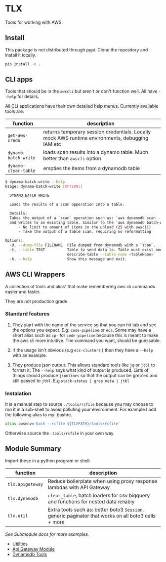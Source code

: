 # TLX

Tools for working with AWS.

## Install

This package is not distributed through pypi.  Clone the repository and install it locally.

```bash
pip install -e .
```

## CLI apps

Tools that should be in the `awscli` but aren't or don't function well.  All have `--help` for details.

All CLI applications have their own detailed help menus.  Currently available tools are:

| function | description |
|---| --- |
| `get-aws-creds` | returns temporary session credentials. Locally mock AWS runtime environments, debugging IAM etc |
| `dynamo-batch-write` | loads scan results into a dynamo table.  Much better than `awscli` option |
| `dynamo-clear-table` | empties the items from a dynamodb table |

```bash
$ dynamo-batch-write --help
Usage: dynamo-batch-write [OPTIONS]

  DYNAMO BATCH WRITE

  Loads the results of a scan opperation into a table.

  Details:
  Takes the output of a `scan` operation such as: `aws dynamodb scan --table-name <TableName>`
  and writes to an existing table. Similar to the `aws dynamodb batch-write-item` command except:
      - No limit to amount of items in the upload (25 with awscli)
      - Take the output of a table scan, requiring no reformatting

Options:
  -d, --dump-file FILENAME  File dumped from dynamodb with a `scan`.  [required]
  -t, --table TEXT          Table to send data to. Table must exist and key schema must match.  Use `aws dynamodb
                            describe-table --table-name <TableName>`  [required]
  -h, --help                Show this message and exit.
```

## AWS CLI Wrappers

A collection of tools and alias' that make remembering aws cli commands easier and faster.

They are not production grade.

### Standard features

1. They start with the name of the service so that you can hit tab and see the options you expect. E.g: `code-pipeline` or `ecs`. Some may have a short alias such as `cp-` for `code-pipeline` because this is meant to make the aws cli more intuitive.  The command you want, should be guessable.

2. If the usage isn't obvious (e.g `ecs-clusters` ) then they have a `--help` with an example.

3. They produce json output. This allows standard tools like `jq` or `jtbl` to format it. The `--help` says what kind of output is produced. Lists of things should produce `jsonlines` so that the output can be grep'ed and still passed to `jtbl`. E.g `stack-status | grep meta | jtbl`

### Instalation

It is a manual step to source `./tools/rcfile` because you may choose to run it in a sub-shell to avoid polluting your environment.  For example I add the following alias to my .bashrc.

```bash
alias awsenv='bash --rcfile ${TLXPATH}/tools/rcfile'
```

Otherwise source the `.tools/rcfile` in your own way.

## Module Summary

Import these in a python program or shell.

| function | description |
|---| --- |
| `tlx.apigateway` | Reduce boilerplate when using proxy response lambdas with API Gateway |
| `tlx.dynamodb` | `clear_table`, batch loaders for csv bigquery and functions for nested data reliably |
| `tlx.util` | Extra tools such as: better boto3 `Session`, generic paginator that works on all boto3 calls + more |

*See Submodule docs for more examples.*

- [Utilities](tlx/util/README.md)
- [Api Gateway Module](tlx/apigateway/README.md)
- [Dynamodb Tools](tlx/dynamodb/README.md)
